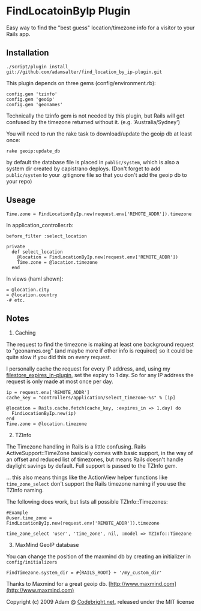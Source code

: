 FindLocatoinByIp Plugin
=======================

Easy way to find the "best guess" location/timezone info for a visitor to your Rails app.

Installation
----------

    ./script/plugin install git://github.com/adamsalter/find_location_by_ip-plugin.git

This plugin depends on three gems (config/environment.rb):

    config.gem 'tzinfo'
    config.gem 'geoip'
    config.gem 'geonames'
    
Technically the tzinfo gem is not needed by this plugin, but Rails will get confused by the timezone returned without it. (e.g. 'Australia/Sydney')

You will need to run the rake task to download/update the geoip db at least once:

    rake geoip:update_db

by default the database file is placed in `public/system`, which is also a system dir created by capistrano deploys. (Don't forget to add `public/system` to your .gitignore file so that you don't add the geoip db to your repo)

Useage
-----

    Time.zone = FindLocationByIp.new(request.env['REMOTE_ADDR']).timezone


In application_controller.rb:

    before_filter :select_location
    
    private
      def select_location
        @location = FindLocationByIp.new(request.env['REMOTE_ADDR'])
        Time.zone = @location.timezone
      end

In views (haml shown):

    = @location.city
    = @location.country
    -# etc.

Notes
-----

1) Caching

The request to find the timezone is making at least one background request to "geonames.org" (and maybe more if other info is required) so it could be quite slow if you did this on every request.

I personally cache the request for every IP address, and, using my [filestore_expires_in-plugin][fsei-plugin], set the expiry to 1 day. So for any IP address the request is only made at most once per day.

    ip = request.env['REMOTE_ADDR']
    cache_key = "controllers/application/select_timezone-%s" % [ip]

    @location = Rails.cache.fetch(cache_key, :expires_in => 1.day) do
      FindLocationByIp.new(ip)
    end
    Time.zone = @location.timezone

2) TZInfo

The Timezone handling in Rails is a little confusing. Rails ActiveSupport::TimeZone basically comes with basic support, in the way of an offset and reduced list of timezones, but means Rails doesn't handle daylight savings by default. Full support is passed to the TZInfo gem.

... this also means things like the ActionView helper functions like `time_zone_select` don't support the Rails timezone naming if you use the TZInfo naming.

The following does work, but lists all possible TZInfo::Timezones:

    #Example
    @user.time_zone = FindLocationByIp.new(request.env['REMOTE_ADDR']).timezone
    
    time_zone_select 'user', 'time_zone', nil, :model => TZInfo::Timezone


3) MaxMind GeoIP database

  You can change the position of the maxmind db by creating an initializer in `config/initializers`
  
    FindTimezone.system_dir = #{RAILS_ROOT} + '/my_custom_dir'

  Thanks to Maxmind for a great geoip db. [http://www.maxmind.com](http://www.maxmind.com)

Copyright (c) 2009 Adam @ [Codebright.net][cb], released under the MIT license

[fsei-plugin]:http://github.com/adamsalter/filestore_expires_in-plugin/tree/master
[cb]:http://codebright.net "http://codebright.net"